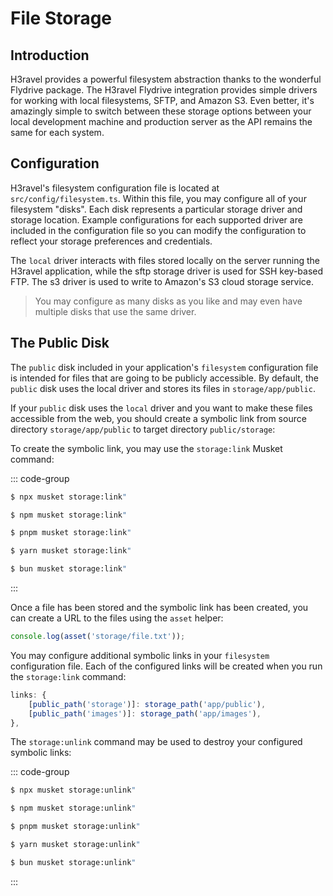 # File Storage

## Introduction

H3ravel provides a powerful filesystem abstraction thanks to the wonderful Flydrive package. The H3ravel Flydrive integration provides simple drivers for working with local filesystems, SFTP, and Amazon S3. Even better, it's amazingly simple to switch between these storage options between your local development machine and production server as the API remains the same for each system.

## Configuration

H3ravel's filesystem configuration file is located at `src/config/filesystem.ts`. Within this file, you may configure all of your filesystem "disks". Each disk represents a particular storage driver and storage location. Example configurations for each supported driver are included in the configuration file so you can modify the configuration to reflect your storage preferences and credentials.

The `local` driver interacts with files stored locally on the server running the H3ravel application, while the sftp storage driver is used for SSH key-based FTP. The s3 driver is used to write to Amazon's S3 cloud storage service.

> You may configure as many disks as you like and may even have multiple disks that use the same driver.

## The Public Disk

The `public` disk included in your application's `filesystem` configuration file is intended for files that are going to be publicly accessible. By default, the `public` disk uses the local driver and stores its files in `storage/app/public`.

If your `public` disk uses the `local` driver and you want to make these files accessible from the web, you should create a symbolic link from source directory `storage/app/public` to target directory `public/storage`:

To create the symbolic link, you may use the `storage:link` Musket command:

::: code-group

```sh [npx]
$ npx musket storage:link"
```

```sh [npm]
$ npm musket storage:link"
```

```sh [pnpm]
$ pnpm musket storage:link"
```

```sh [yarn]
$ yarn musket storage:link"
```

```sh [bun]
$ bun musket storage:link"
```

:::

Once a file has been stored and the symbolic link has been created, you can create a URL to the files using the `asset` helper:

```ts
console.log(asset('storage/file.txt'));
```

You may configure additional symbolic links in your `filesystem` configuration file. Each of the configured links will be created when you run the `storage:link` command:

```ts
links: {
    [public_path('storage')]: storage_path('app/public'),
    [public_path('images')]: storage_path('app/images'),
},
```

The `storage:unlink` command may be used to destroy your configured symbolic links:

::: code-group

```sh [npx]
$ npx musket storage:unlink"
```

```sh [npm]
$ npm musket storage:unlink"
```

```sh [pnpm]
$ pnpm musket storage:unlink"
```

```sh [yarn]
$ yarn musket storage:unlink"
```

```sh [bun]
$ bun musket storage:unlink"
```

:::
